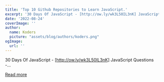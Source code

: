 ```yaml
---
title: 'Top 10 Github Repositories to Learn JavaScript.'
excerpt: '30 Days Of JavaScript - [http://ow.ly/wk3L50IL3nK] JavaScript Questions -...'
date: '2022-08-24'
coverImage: ''
author:
  name: Koders
  picture: "assets/blog/authors/koders.png"
ogImage:
  url: ''
---
```


30 Days Of JavaScript - [http://ow.ly/wk3L50IL3nK] JavaScript Questions -...

[Read more](https://dev.to/areedev/top-10-github-repositories-to-learn-javascript-3mlo)
